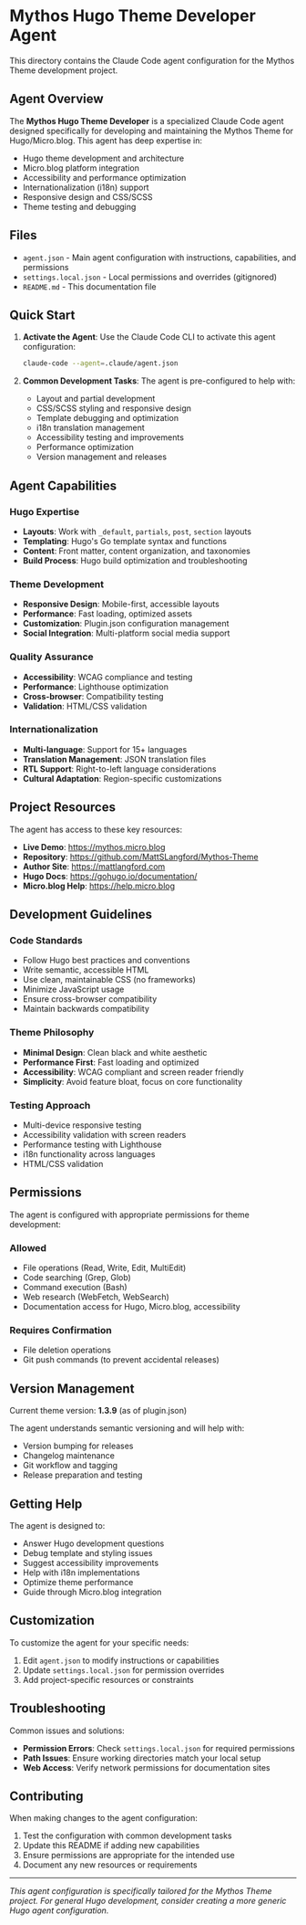 # Mythos Hugo Theme Developer Agent

This directory contains the Claude Code agent configuration for the Mythos Theme development project.

## Agent Overview

The **Mythos Hugo Theme Developer** is a specialized Claude Code agent designed specifically for developing and maintaining the Mythos Theme for Hugo/Micro.blog. This agent has deep expertise in:

- Hugo theme development and architecture
- Micro.blog platform integration
- Accessibility and performance optimization  
- Internationalization (i18n) support
- Responsive design and CSS/SCSS
- Theme testing and debugging

## Files

- `agent.json` - Main agent configuration with instructions, capabilities, and permissions
- `settings.local.json` - Local permissions and overrides (gitignored)
- `README.md` - This documentation file

## Quick Start

1. **Activate the Agent**: Use the Claude Code CLI to activate this agent configuration:
   ```bash
   claude-code --agent=.claude/agent.json
   ```

2. **Common Development Tasks**: The agent is pre-configured to help with:
   - Layout and partial development
   - CSS/SCSS styling and responsive design
   - Template debugging and optimization
   - i18n translation management
   - Accessibility testing and improvements
   - Performance optimization
   - Version management and releases

## Agent Capabilities

### Hugo Expertise
- **Layouts**: Work with `_default`, `partials`, `post`, `section` layouts
- **Templating**: Hugo's Go template syntax and functions
- **Content**: Front matter, content organization, and taxonomies
- **Build Process**: Hugo build optimization and troubleshooting

### Theme Development
- **Responsive Design**: Mobile-first, accessible layouts
- **Performance**: Fast loading, optimized assets
- **Customization**: Plugin.json configuration management
- **Social Integration**: Multi-platform social media support

### Quality Assurance
- **Accessibility**: WCAG compliance and testing
- **Performance**: Lighthouse optimization
- **Cross-browser**: Compatibility testing
- **Validation**: HTML/CSS validation

### Internationalization
- **Multi-language**: Support for 15+ languages
- **Translation Management**: JSON translation files
- **RTL Support**: Right-to-left language considerations
- **Cultural Adaptation**: Region-specific customizations

## Project Resources

The agent has access to these key resources:

- **Live Demo**: https://mythos.micro.blog
- **Repository**: https://github.com/MattSLangford/Mythos-Theme  
- **Author Site**: https://mattlangford.com
- **Hugo Docs**: https://gohugo.io/documentation/
- **Micro.blog Help**: https://help.micro.blog

## Development Guidelines

### Code Standards
- Follow Hugo best practices and conventions
- Write semantic, accessible HTML
- Use clean, maintainable CSS (no frameworks)
- Minimize JavaScript usage
- Ensure cross-browser compatibility
- Maintain backwards compatibility

### Theme Philosophy
- **Minimal Design**: Clean black and white aesthetic
- **Performance First**: Fast loading and optimized
- **Accessibility**: WCAG compliant and screen reader friendly
- **Simplicity**: Avoid feature bloat, focus on core functionality

### Testing Approach
- Multi-device responsive testing
- Accessibility validation with screen readers
- Performance testing with Lighthouse
- i18n functionality across languages
- HTML/CSS validation

## Permissions

The agent is configured with appropriate permissions for theme development:

### Allowed
- File operations (Read, Write, Edit, MultiEdit)
- Code searching (Grep, Glob)  
- Command execution (Bash)
- Web research (WebFetch, WebSearch)
- Documentation access for Hugo, Micro.blog, accessibility

### Requires Confirmation
- File deletion operations
- Git push commands (to prevent accidental releases)

## Version Management

Current theme version: **1.3.9** (as of plugin.json)

The agent understands semantic versioning and will help with:
- Version bumping for releases
- Changelog maintenance  
- Git workflow and tagging
- Release preparation and testing

## Getting Help

The agent is designed to:
- Answer Hugo development questions
- Debug template and styling issues
- Suggest accessibility improvements
- Help with i18n implementations
- Optimize theme performance
- Guide through Micro.blog integration

## Customization

To customize the agent for your specific needs:

1. Edit `agent.json` to modify instructions or capabilities
2. Update `settings.local.json` for permission overrides
3. Add project-specific resources or constraints

## Troubleshooting

Common issues and solutions:

- **Permission Errors**: Check `settings.local.json` for required permissions
- **Path Issues**: Ensure working directories match your local setup
- **Web Access**: Verify network permissions for documentation sites

## Contributing

When making changes to the agent configuration:

1. Test the configuration with common development tasks
2. Update this README if adding new capabilities
3. Ensure permissions are appropriate for the intended use
4. Document any new resources or requirements

---

*This agent configuration is specifically tailored for the Mythos Theme project. For general Hugo development, consider creating a more generic Hugo agent configuration.*